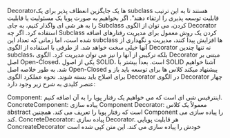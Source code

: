  Decoratorها یک جایگزین انعطاف پذیر برای یک subclass هستند تا به این ترتیب قابلیت توسعه پذیری را ارتقاء دهند".
اگر بخواهیم به صورت پویا یک مسئولیت یا قابلیت را به هر شی ای واگذار کنیم، به جای Subclass کردن، می توان از الگوی Decorator استفاده کرد. اگر چه Subclass کردن یک روش معمول برای مدیریت رفتارهای اضافه شده است، اما زمانی که تعداد این subclass ها افزایش پیدا کنند، مدیریت و نگهداری از آنها خیلی سخت خواهد شد. از طرفی با استفاده از الگوی Decorator نه تنها چندین subclass، بلکه ترکیبی از آنها را نیز می توان مدیریت کرد.
الگوی Decorator مبتنی بر اصل Open-Closed، یکی از اصول SOLID، است. بعداً بیشتر با SOLID آشنا خواهیم شد. به طور خلاصه اصل Open-Closed پیشنهاد میکند کلاس ها برای توسعه باید باز و برای اصلاح باید بسته شوند.
نحوه عملکرد الگوی Decorator
در الگوی Decorator چهار عنصر کلیدی به شرح زیر وجود دارد:


Component: اینترفیس شی ای است که می خواهیم یک رفتار پویا را به آن اضافه کنیم.
ConcreteComponent: پیاده سازی Component
Decorator: معمولاً یک کلاس abstract است که رفتار پویا را تعریف می کند. همچنین Component را پیاده سازی می کند.
ConcreteDecorator: پیاده سازی Decorator. هر قابلیت پویایی ConcreateDecorator خودش را پیاده سازی می کند.
این متن کپی شده است
